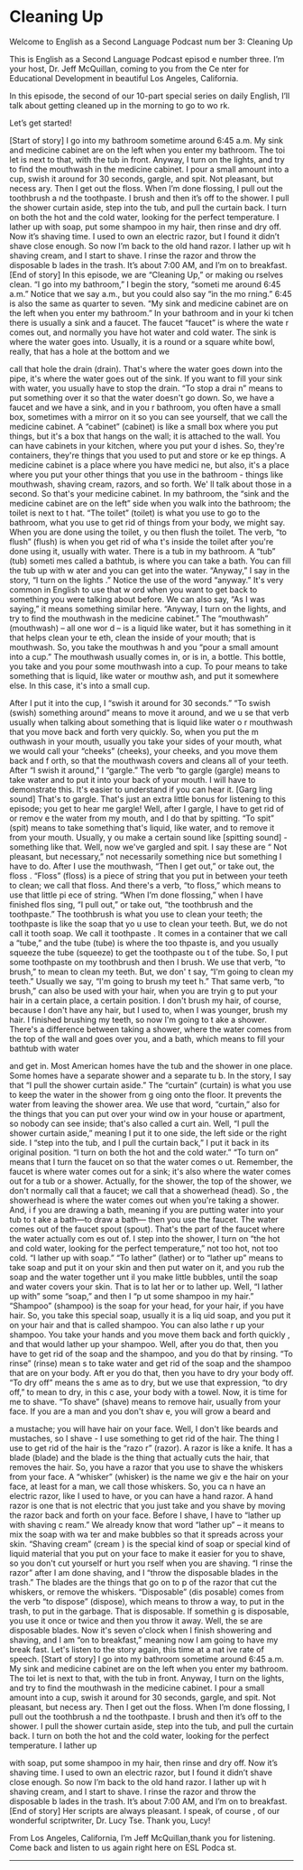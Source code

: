 # Cleaning Up

Welcome to English as a Second Language Podcast num ber 3: Cleaning Up

This is English as a Second Language Podcast episod e number three. I’m your host, Dr. Jeff McQuillan, coming to you from the Ce nter for Educational Development in beautiful Los Angeles, California.

In this episode, the second of our 10-part special series on daily English, I’ll talk about getting cleaned up in the morning to go to wo rk.

Let’s get started!

 [Start of story] I go into my bathroom sometime around 6:45 a.m. My sink and medicine cabinet are on the left when you enter my bathroom. The toi let is next to that, with the tub in front. Anyway, I turn on the lights, and try to find the mouthwash in the medicine cabinet. I pour a small amount into a cup,  swish it around for 30 seconds, gargle, and spit. Not pleasant, but necess ary. Then I get out the floss. When I’m done flossing, I pull out the toothbrush a nd the toothpaste. I brush and then it’s off to the shower. I pull the shower curtain aside, step into the tub,  and pull the curtain back. I turn on both the hot and the cold water, looking for the  perfect temperature. I lather up with soap, put some shampoo in my hair, then rinse and dry off. Now it’s shaving time. I used to own an electric razor, but I found it didn’t shave close enough. So now I’m back to the old hand razor. I lather up wit h shaving cream, and I start to shave. I rinse the razor and throw the disposable b lades in the trash. It’s about 7:00 AM, and I’m on to breakfast. [End of story] In this episode, we are “Cleaning Up,” or making ou rselves clean. “I go into my bathroom,” I begin the story, “someti me around 6:45 a.m.” Notice that we say a.m., but you could also say “in the mo rning.” 6:45 is also the same as quarter to seven. “My sink and medicine cabinet are on the left when you enter my bathroom.” In your bathroom and in your ki tchen there is usually a sink and a faucet. The faucet “faucet” is where the wate r comes out, and normally you have hot water and cold water. The sink is where the water goes into. Usually, it is a round or a square white bowl, really, that has  a hole at the bottom and we

call that hole the drain (drain). That's where the water goes down into the pipe, it's where the water goes out of the sink. If you want to fill your sink with water, you usually have to stop the drain. “To stop a drai n” means to put something over it so that the water doesn't go down. So, we have a faucet and we have a sink, and in you r bathroom, you often have a small box, sometimes with a mirror on it so you can see yourself, that we call the medicine cabinet. A “cabinet” (cabinet) is like  a small box where you put things, but it's a box that hangs on the wall; it is attached to the wall. You can have cabinets in your kitchen, where you put your d ishes. So, they're containers, they're things that you used to put and store or ke ep things. A medicine cabinet is a place where you have medici ne, but also, it's a place where you put your other things that you use in the  bathroom - things like mouthwash, shaving cream, razors, and so forth. We' ll talk about those in a second. So that's your medicine cabinet. In my bathroom, the “sink and the medicine cabinet are on the left” side when you walk into the bathroom; the toilet is next to t hat. “The toilet” (toilet) is what you use to go to the bathroom, what you use to get rid of things from your body, we might say. When you are done using the toilet, y ou then flush the toilet. The verb, “to flush” (flush) is when you get rid of wha t's inside the toilet after you're done using it, usually with water. There is a tub in my bathroom. A “tub” (tub) someti mes called a bathtub, is where you can take a bath. You can fill the tub up with w ater and you can get into the water. “Anyway,” I say in the story, “I turn on the lights .” Notice the use of the word “anyway.” It's very common in English to use that w ord when you want to get back to something you were talking about before. We  can also say, “As I was saying,” it means something similar here. “Anyway, I turn on the lights, and try to find the mouthwash in the medicine cabinet.” The “mouthwash” (mouthwash) – all one wor d – is a liquid like water, but it has something in it that helps clean your te eth, clean the inside of your mouth; that is mouthwash. So, you take the mouthwas h and you “pour a small amount into a cup.” The mouthwash usually comes in,  or is in, a bottle. This bottle, you take and you pour some mouthwash into a  cup. To pour means to take something that is liquid, like water or mouthw ash, and put it somewhere else. In this case, it's into a small cup.

After I put it into the cup, I “swish it around for  30 seconds.” “To swish (swish) something around” means to move it around, and we u se that verb usually when talking about something that is liquid like water o r mouthwash that you move back and forth very quickly. So, when you put the m outhwash in your mouth, usually you take your sides of your mouth, what we would call your “cheeks” (cheeks), your cheeks, and you move them back and f orth, so that the mouthwash covers and cleans all of your teeth. After “I swish it around,” I “gargle.” The verb “to  gargle (gargle) means to take water and to put it into your back of your mouth. I  will have to demonstrate this. It's easier to understand if you can hear it. [Garg ling sound] That's to gargle. That's just an extra little bonus for listening to this episode; you get to hear me gargle! Well, after I gargle, I have to get rid of or remov e the water from my mouth, and I do that by spitting. “To spit” (spit) means to take  something that's liquid, like water, and to remove it from your mouth. Usually, y ou make a certain sound like [spitting sound] - something like that. Well, now we've gargled and spit. I say these are “ Not pleasant, but necessary,” not necessarily something nice but something I have  to do. After I use the mouthwash, “Then I get out,” or take out, the floss . “Floss” (floss) is a piece of string that you put in between your teeth to clean;  we call that floss. And there's a verb, “to floss,” which means to use that little pi ece of string. “When I’m done flossing,” when I have finished flos sing, “I pull out,” or take out, “the toothbrush and the toothpaste.” The toothbrush  is what you use to clean your teeth; the toothpaste is like the soap that yo u use to clean your teeth. But, we do not call it tooth soap. We call it toothpaste . It comes in a container that we call a “tube,” and the tube (tube) is where the too thpaste is, and you usually squeeze the tube (squeeze) to get the toothpaste ou t of the tube. So, I put some toothpaste on my toothbrush and then  I brush. We use that verb, “to brush,” to mean to clean my teeth. But, we don' t say, “I'm going to clean my teeth.” Usually we say, “I'm going to brush my teet h.” That same verb, “to brush,” can also be used with your hair, when you are tryin g to put your hair in a certain place, a certain position. I don't brush my hair, of course, because I don't have any hair, but I used to, when I was younger, brush my hair. I finished brushing my teeth, so now I'm going to t ake a shower. There's a difference between taking a shower, where the water  comes from the top of the wall and goes over you, and a bath, which means to fill your bathtub with water

and get in. Most American homes have the tub and the shower in one place. Some homes have a separate shower and a separate tu b. In the story, I say that “I pull the shower curtain  aside.” The “curtain” (curtain) is what you use to keep the water in the shower from g oing onto the floor. It prevents the water from leaving the shower area. We  use that word, “curtain,” also for the things that you can put over your wind ow in your house or apartment, so nobody can see inside; that's also called a curt ain. Well, “I pull the shower curtain aside,” meaning I put it to one side, the left side or the right side. I “step into the tub, and I pull the curtain back,” I put it back in its original position. “I turn on both the hot and the cold water.” “To turn on” means that I turn the faucet on so that the water comes o ut. Remember, the faucet is where water comes out for a sink; it's also where the water comes out for a tub or a shower. Actually, for the shower, the top of the shower, we don't normally call that a faucet; we call that a showerhead (head). So , the showerhead is where the water comes out when you're taking a shower. And, i f you are drawing a bath, meaning if you are putting water into your tub to t ake a bath—to draw a bath— then you use the faucet. The water comes out of the  faucet spout (spout). That's the part of the faucet where the water actually com es out of. I step into the shower, I turn on “the hot and cold  water, looking for the perfect temperature,” not too hot, not too cold. “I lather up with soap.” “To lather” (lather) or to “lather up” means to take soap and put it on your skin and then put water on it, and you rub the soap and the water together unt il you make little bubbles,  until the soap and water covers your skin. That is to lat her or to lather up. Well, “I lather up with” some “soap,” and then I “p ut some shampoo in my hair.” “Shampoo” (shampoo) is the soap for your head, for your hair, if you have hair. So, you take this special soap, usually it is a liq uid soap, and you put it on your hair and that is called shampoo. You can also lathe r up your shampoo. You take your hands and you move them back and forth quickly , and that would lather up your shampoo. Well, after you do that, then you have to get rid of the soap and the shampoo, and you do that by rinsing. “To rinse” (rinse) mean s to take water and get rid of the soap and the shampoo that are on your body. Aft er you do that, then you have to dry your body off. “To dry off” means the s ame as to dry, but we use that expression, “to dry off,” to mean to dry, in this c ase, your body with a towel. Now, it is time for me to shave. “To shave” (shave)  means to remove hair, usually from your face. If you are a man and you don't shav e, you will grow a beard and

a mustache; you will have hair on your face. Well, I don't like beards and mustaches, so I shave - I use something to get rid of the hair. The thing I use to get rid of the hair is the “razo r” (razor). A razor is like a knife. It has a blade (blade) and the blade is the thing that  actually cuts the hair, that removes the hair. So, you have a razor that you use  to shave the whiskers from your face. A “whisker” (whisker) is the name we giv e the hair on your face, at least for a man, we call those whiskers. So, you ca n have an electric razor, like I used to have, or you can have a hand razor. A hand razor is one that is not electric that you just take and you shave by moving  the razor back and forth on your face. Before I shave, I have to “lather up with shaving c ream.” We already know that word “lather up” – it means to mix the soap with wa ter and make bubbles so that it spreads across your skin. “Shaving cream” (cream ) is the special kind of soap or special kind of liquid material that you put on your face to make it easier for you to shave, so you don't cut yourself or hurt you rself when you are shaving. “I rinse the razor” after I am done shaving, and I “throw the disposable blades in the trash.” The blades are the things that go on to p of the razor that cut the whiskers, or remove the whiskers. “Disposable” (dis posable) comes from the verb “to dispose” (dispose), which means to throw a way, to put in the trash, to put in the garbage. That is disposable. If somethin g is disposable, you use it once or twice and then you throw it away. Well, the se are disposable blades. Now it's seven o'clock when I finish showering and shaving, and I am “on to breakfast,” meaning now I am going to have my break fast. Let's listen to the story again, this time at a nat ive rate of speech. [Start of story] I go into my bathroom sometime around 6:45 a.m. My sink and medicine cabinet are on the left when you enter my bathroom. The toi let is next to that, with the tub in front. Anyway, I turn on the lights, and try to find the mouthwash in the medicine cabinet. I pour a small amount into a cup,  swish it around for 30 seconds, gargle, and spit. Not pleasant, but necess ary. Then I get out the floss. When I’m done flossing, I pull out the toothbrush a nd the toothpaste. I brush and then it’s off to the shower. I pull the shower curtain aside, step into the tub,  and pull the curtain back. I turn on both the hot and the cold water, looking for the  perfect temperature. I lather up

with soap, put some shampoo in my hair, then rinse and dry off. Now it’s shaving time. I used to own an electric razor, but I found it didn’t shave close enough. So now I’m back to the old hand razor. I lather up wit h shaving cream, and I start to shave. I rinse the razor and throw the disposable b lades in the trash. It’s about 7:00 AM, and I’m on to breakfast. [End of story] Her scripts are always pleasant. I speak, of course , of our wonderful scriptwriter, Dr. Lucy Tse. Thank you, Lucy!

From Los Angeles, California, I’m Jeff McQuillan,thank you for listening. Come back and listen to us again right here on ESL Podca st.

______



